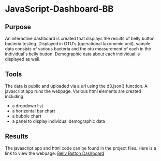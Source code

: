 # JavaScript-Dashboard-BB

## Purpose
An interactive dashboard is created that displays the results of belly button bacteria testing. Displayed in OTU's (operational taxonomic unit), sample data consists of various bacteria and the otu measurement of each in the individual's belly button. Demographic data about each individual is displayed as well. 


## Tools
The data is public and uploaded via a url using the d3.json() function. A javascript app runs the webpage. Various html elements are created including:
* a dropdown list
* a horizontal bar chart
* a bubble chart
* a panel to display individual demographic data


## Results
The javascript app and html code can be found in the project files. Here is a link to view the webpage: [Belly Button Dashboard](https://robotscott94.github.io/JavaScript-Dashboard-BB/)
